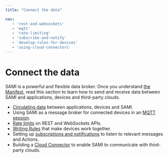 ```yaml
---
title: "Connect the data"

nav:
   - 'rest-and-websockets'
   - 'mqtt'
   - 'rate-limiting'
   - 'subscribe-and-notify'
   - 'develop-rules-for-devices'
   - 'using-cloud-connectors'
---
```


# Connect the data

SAMI is a powerful and flexible data broker. Once you understand [the Manifest](/sami/sami-documentation/the-manifest.html), read this section to learn how to send and receive data between SAMI and applications, devices and third-party clouds.

* [Circulating data](/sami/connect-the-data/rest-and-websockets.html) between applications, devices and SAMI. 
* Using SAMI as a message broker for connected devices in an [MQTT session](/sami/connect-the-data/mqtt.html).
* [Rate limits](/sami/connect-the-data/rate-limiting.html) on REST and WebSockets APIs.
* [Writing Rules](/sami/connect-the-data/develop-rules-for-devices.html) that make devices work together.
* Setting up [subscriptions and notifications](/sami/connect-the-data/subscribe-and-notify.html) to listen to relevant messages and Actions.
* Building a [Cloud Connector](/sami/connect-the-data/using-cloud-connectors.html) to enable SAMI to communicate with third-party clouds.